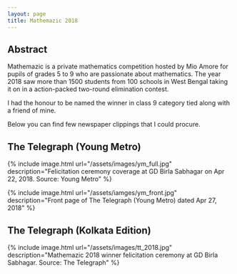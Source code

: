 ```yaml
---
layout: page
title: Mathemazic 2018
---
```


## Abstract   

Mathemazic is a private mathematics competition hosted by Mio Amore for pupils of grades 5 to 9 who are passionate about mathematics. The year 2018 saw more than 1500 students from 100 schools in West Bengal taking it on in a action-packed two-round elimination contest.    

I had the honour to be named the winner in class 9 category tied along with a friend of mine.   

Below you can find few newspaper clippings that I could procure.   

## The Telegraph (Young Metro)  

{% include image.html url="/assets/images/ym_full.jpg" description="Felicitation ceremony coverage at GD Birla Sabhagar on Apr 22, 2018. Source: Young Metro" %}   

{% include image.html url="/assets/iamges/ym_front.jpg" description="Front page of The Telegraph (Young Metro) dated Apr 27, 2018" %}  
 
## The Telegraph (Kolkata Edition) 

{% include image.html url="/assets/images/tt_2018.jpg" description="Mathemazic 2018 winner felicitation ceremony at GD Birla Sabhagar. Source: The Telegraph" %}  

